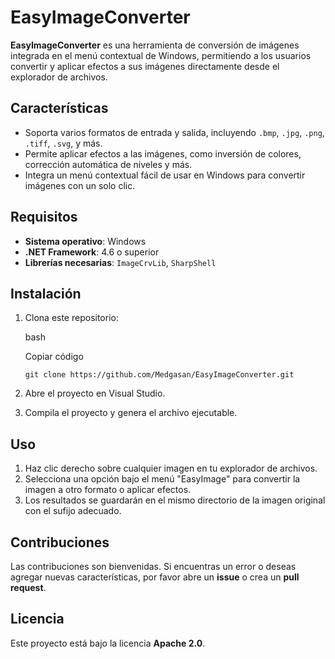 # EasyImageConverter

**EasyImageConverter** es una herramienta de conversión de imágenes integrada en el menú contextual de Windows, permitiendo a los usuarios convertir y aplicar efectos a sus imágenes directamente desde el explorador de archivos.

## Características

-   Soporta varios formatos de entrada y salida, incluyendo `.bmp`, `.jpg`, `.png`, `.tiff`, `.svg`, y más.
-   Permite aplicar efectos a las imágenes, como inversión de colores, corrección automática de niveles y más.
-   Integra un menú contextual fácil de usar en Windows para convertir imágenes con un solo clic.

## Requisitos

-   **Sistema operativo**: Windows
-   **.NET Framework**: 4.6 o superior
-   **Librerías necesarias**: `ImageCrvLib`, `SharpShell`

## Instalación

1.  Clona este repositorio:
    
    bash
    
    Copiar código
    
    `git clone https://github.com/Medgasan/EasyImageConverter.git` 
    
2.  Abre el proyecto en Visual Studio.
3.  Compila el proyecto y genera el archivo ejecutable.

## Uso

1.  Haz clic derecho sobre cualquier imagen en tu explorador de archivos.
2.  Selecciona una opción bajo el menú "EasyImage" para convertir la imagen a otro formato o aplicar efectos.
3.  Los resultados se guardarán en el mismo directorio de la imagen original con el sufijo adecuado.

## Contribuciones

Las contribuciones son bienvenidas. Si encuentras un error o deseas agregar nuevas características, por favor abre un **issue** o crea un **pull request**.

## Licencia

Este proyecto está bajo la licencia **Apache 2.0**.
